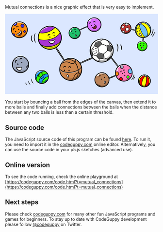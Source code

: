 Mutual connections is a nice graphic effect that is very easy to implement.

![Image](thumb.png)

You start by bouncing a ball from the edges of the canvas, then extend it to more balls and finally add connections between the balls when the distance between any two balls is less than a certain threshold.
 
## Source code 
The JavaScript source code of this program can be found [here](sketches/program.js). To run it, you need to import it in the [codeguppy.com](https://codeguppy.com) online editor. Alternatively, you can use the source code in your p5.js sketches (advanced use). 
## Online version 
To see the code running, check the online playground at [https://codeguppy.com/code.html?t=mutual_connections](https://codeguppy.com/code.html?t=mutual_connections) 
## Next steps 
Please check [codeguppy.com](https://codeguppy.com) for many other fun JavaScript programs and games for beginners. To stay up to date with CodeGuppy development please follow [@codeguppy](https://twitter.com/codeguppy) on Twitter.  
